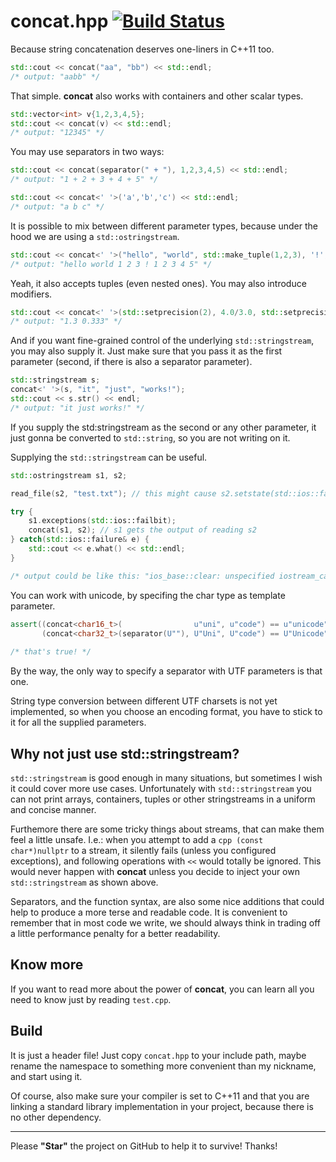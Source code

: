 concat.hpp [![Build Status](https://travis-ci.org/theypsilon/concat.svg?branch=master)](https://travis-ci.org/theypsilon/concat)
======

Because string concatenation deserves one-liners in C++11 too.

```cpp
std::cout << concat("aa", "bb") << std::endl;
/* output: "aabb" */
```
    
    
That simple. **concat** also works with containers and other scalar types.

```cpp
std::vector<int> v{1,2,3,4,5};
std::cout << concat(v) << std::endl;
/* output: "12345" */
```

    
You may use separators in two ways:

```cpp
std::cout << concat(separator(" + "), 1,2,3,4,5) << std::endl;
/* output: "1 + 2 + 3 + 4 + 5" */

std::cout << concat<' '>('a','b','c') << std::endl;
/* output: "a b c" */
```



It is possible to mix between different parameter types, because under the hood we are using a ``std::ostringstream``.

```cpp
std::cout << concat<' '>("hello", "world", std::make_tuple(1,2,3), '!', v) << std::endl;
/* output: "hello world 1 2 3 ! 1 2 3 4 5" */
```



Yeah, it also accepts tuples (even nested ones). You may also introduce modifiers.

```cpp
std::cout << concat<' '>(std::setprecision(2), 4.0/3.0, std::setprecision(3), 1.0/3.0) << std::endl;
/* output: "1.3 0.333" */
```



And if you want fine-grained control of the underlying ``std::stringstream``, you may also supply it. Just make sure that you pass it as the first parameter (second, if there is also a separator parameter).

```cpp
std::stringstream s;
concat<' '>(s, "it", "just", "works!");
std::cout << s.str() << endl;
/* output: "it just works!" */
```



If you supply the std:stringstream as the second or any other parameter, it just gonna be converted to ``std::string``, so you are not writing on it.

Supplying the ``std::stringstream`` can be useful.

```cpp
std::ostringstream s1, s2;

read_file(s2, "test.txt"); // this might cause s2.setstate(std::ios::failbit);

try {
    s1.exceptions(std::ios::failbit);
    concat(s1, s2); // s1 gets the output of reading s2
} catch(std::ios::failure& e) {
    std::cout << e.what() << std::endl;
}

/* output could be like this: "ios_base::clear: unspecified iostream_category error" */
```


    
You can work with unicode, by specifing the char type as template parameter.

```cpp
assert((concat<char16_t>(                u"uni", u"code") == u"unicode") &&
       (concat<char32_t>(separator(U""), U"Uni", U"code") == U"Unicode"));
           
/* that's true! */
```
    

By the way, the only way to specify a separator with UTF parameters is that one.

String type conversion between different UTF charsets is not yet implemented, so when you choose an encoding format, you have to stick to it for all the supplied parameters.

Why not just use std::stringstream?
------

``std::stringstream`` is good enough in many situations, but sometimes I wish it could cover more use cases. Unfortunately with ``std::stringstream`` you can not print arrays, containers, tuples or other stringstreams in a uniform and concise manner. 

Furthemore there are some tricky things about streams, that can make them feel a little unsafe. I.e.: when you attempt to add a ```cpp (const char*)nullptr``` to a stream, it silently fails (unless you configured exceptions), and following operations with ``<<`` would totally be ignored. This would never happen with **concat** unless you decide to inject your own ``std::stringstream`` as shown above.

Separators, and the function syntax, are also some nice additions that could help to produce a more terse and readable code. It is convenient to remember that in most code we write, we should always think in trading off a little performance penalty for a better readability.

Know more
------

If you want to read more about the power of **concat**, you can learn all you need to know just by reading ``test.cpp``.

Build
------
It is just a header file! Just copy ``concat.hpp`` to your include path, maybe rename the namespace to something more convenient than my nickname, and start using it. 

Of course, also make sure your compiler is set to C++11 and that you are linking a standard library implementation in your project, because there is no other dependency. 

----

Please **"Star"** the project on GitHub to help it to survive! Thanks!
